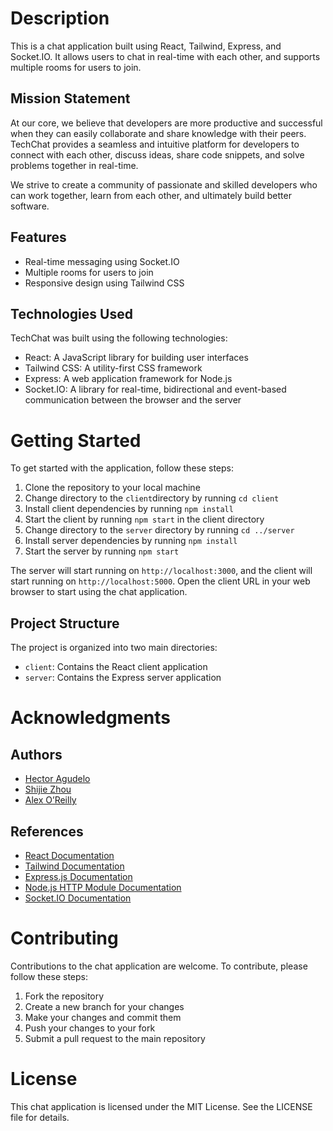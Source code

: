 # Description

This is a chat application built using React, Tailwind, Express, and Socket.IO. It allows users to chat in real-time with each other, and supports multiple rooms for users to join.

## Mission Statement

At our core, we believe that developers are more productive and successful when they can easily collaborate and share knowledge with their peers. TechChat provides a seamless and intuitive platform for developers to connect with each other, discuss ideas, share code snippets, and solve problems together in real-time. 

We strive to create a community of passionate and skilled developers who can work together, learn from each other, and ultimately build better software.

## Features

- Real-time messaging using Socket.IO
- Multiple rooms for users to join
- Responsive design using Tailwind CSS

## Technologies Used

TechChat was built using the following technologies:

- React: A JavaScript library for building user interfaces
- Tailwind CSS: A utility-first CSS framework
- Express: A web application framework for Node.js
- Socket.IO: A library for real-time, bidirectional and event-based communication between the browser and the server

# Getting Started

To get started with the application, follow these steps:

1. Clone the repository to your local machine
2. Change directory to the `client`directory by running `cd client`
3. Install client dependencies by running `npm install`
4. Start the client by running `npm start` in the client directory
5. Change directory to the `server` directory by running `cd ../server`
6. Install server dependencies by running `npm install`
6. Start the server by running `npm start` 

The server will start running on `http://localhost:3000`, and the client will start running on `http://localhost:5000`. Open the client URL in your web browser to start using the chat application.

## Project Structure

The project is organized into two main directories:

- `client`: Contains the React client application
- `server`: Contains the Express server application

# Acknowledgments

## Authors

- [Hector Agudelo](https://github.com/HectorAgudelo)
- [Shijie Zhou](https://github.com/shijiezhou1)
- [Alex O’Reilly](https://github.com/alekzandriia)

## References

- [React Documentation](https://react.dev/)
- [Tailwind Documentation](https://tailwindcss.com/)
- [Express.js Documentation](https://expressjs.com/)
- [Node.js HTTP Module Documentation](https://nodejs.org/api/http.html)
- [Socket.IO Documentation](https://socket.io/docs/v4/)

# Contributing

Contributions to the chat application are welcome. To contribute, please follow these steps:

1. Fork the repository
2. Create a new branch for your changes
3. Make your changes and commit them
4. Push your changes to your fork
5. Submit a pull request to the main repository

# License

This chat application is licensed under the MIT License. See the LICENSE file for details.
